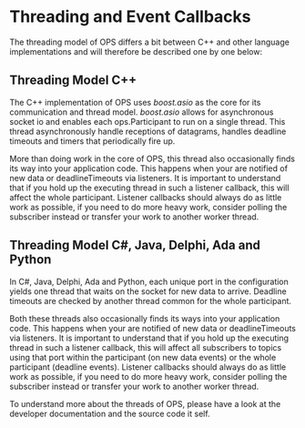 # Threading and Event Callbacks #

The threading model of OPS differs a bit between C++ and other language implementations and will therefore be described one by one below:

## Threading Model C++ ##

The C++ implementation of OPS uses *boost.asio* as the core for its communication and thread model. *boost.asio* allows for asynchronous socket io and enables each ops.Participant to run on a single thread. This thread asynchronously handle receptions of datagrams, handles deadline timeouts and timers that periodically fire up.

More than doing work in the core of OPS, this thread also occasionally finds its way into your application code. This happens when your are notified of new data or deadlineTimeouts via listeners. It is important to understand that if you hold up the executing thread in such a listener callback, this will affect the whole participant. Listener callbacks should always do as little work as possible, if you need to do more heavy work, consider polling the subscriber instead or transfer your work to another worker thread.


## Threading Model C#, Java, Delphi, Ada and Python ##

In C#, Java, Delphi, Ada and Python, each unique port in the configuration yields one thread that waits on the socket for new data to arrive. Deadline timeouts are checked by another thread common for the whole participant.

Both these threads also occasionally finds its ways into your application code. This happens when your are notified of new data or deadlineTimeouts via listeners. It is important to understand that if you hold up the executing thread in such a listener callback, this will affect all subscribers to topics using that port within the participant (on new data events) or the whole participant (deadline events). Listener callbacks should always do as little work as possible, if you need to do more heavy work, consider polling the subscriber instead or transfer your work to another worker thread.

To understand more about the threads of OPS, please have a look at the developer documentation and the source code it self.
